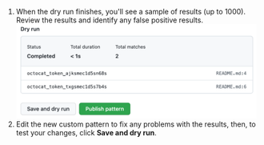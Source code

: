 1. When the dry run finishes, you'll see a sample of results (up to 1000). Review the results and identify any false positive results.
   ![Screenshot showing results from dry run.](/assets/images/help/repository/secret-scanning-publish-pattern.png)
1. Edit the new custom pattern to fix any problems with the results, then, to test your changes, click **Save and dry run**.


